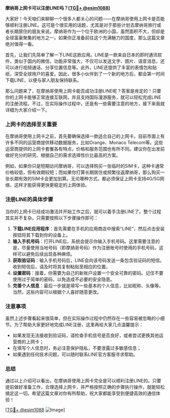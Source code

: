 **摩纳哥上网卡可以注册LINE吗？[[TG💪+ @esim1088](https://t.me/s/esim1088)]**

大家好！今天咱们来聊聊一个很多人都关心的问题——在摩纳哥使用上网卡是否能够顺利注册LINE。这可是个很实用的话题，尤其是对于那些计划去摩纳哥旅行或者长期居住的朋友来说。摩纳哥作为一个位于欧洲的小国，虽然面积不大，但却是全球富豪聚集的地方之一。如果你正准备前往这个充满魅力的国度，那么这篇文章绝对值得一看。

首先，让我们先简单了解一下LINE这款应用。LINE是一款来自日本的即时通讯软件，类似于国内的微信，功能非常强大，不仅可以发送文字、图片、语音消息，还可以进行视频通话、分享位置信息等。此外，LINE还提供了丰富的表情包和贴纸，深受全球用户的喜爱。因此，很多小伙伴到了一个新的地方后，都会第一时间下载LINE，以便与家人朋友保持联系。

那么问题来了，在摩纳哥使用上网卡能否成功注册LINE呢？答案是肯定的！只要你的上网卡能够正常连接互联网，并且支持国际漫游服务，就可以轻松完成LINE的注册流程。不过，在实际操作过程中，还是有一些需要注意的地方，接下来我就详细为大家介绍一下。

### 上网卡的选择至关重要

在摩纳哥使用上网卡之前，首先要确保选择一款适合自己的上网卡。目前市面上有许多不同的运营商提供移动数据服务，比如Orange、Monaco Telecom等。这些运营商提供的上网卡套餐各有特点，价格和服务范围也有所不同。建议你在出发前做好充分的研究，根据自己的需求选择性价比最高的方案。

例如，如果你只是短期访问摩纳哥，可以选择购买一张临时的SIM卡，这种卡通常价格较低，但有效期较短；而如果你打算长期居住或频繁往返摩纳哥，那么购买一张长期有效的SIM卡会更加划算。无论哪种方式，都必须保证上网卡支持4G/5G网络，这样才能获得更快更稳定的上网体验。

### 注册LINE的具体步骤

当你的上网卡已经成功激活并开始工作之后，就可以着手注册LINE了。整个过程其实并不复杂，只需要按照以下步骤操作即可：

1. **下载LINE应用程序**：首先需要在手机的应用商店中搜索“LINE”，然后点击安装按钮将其下载到你的设备上。
2. **输入手机号码**：打开LINE后，系统会提示你输入手机号码。这里需要注意的是，尽量使用当地号码（即摩纳哥号码）作为注册账号时使用的手机号码，这样可以避免后续出现各种麻烦。
3. **获取验证码**：输入手机号码后，LINE会向该号码发送一条包含验证码的短信。收到短信后，请及时将其复制粘贴至相应的位置。
4. **设置密码**：接着，你需要为自己的新账户设置一个安全可靠的密码。记住不要使用过于简单的密码，以免造成不必要的安全隐患。
5. **完善个人信息**：最后一步就是填写一些基本的个人信息，比如昵称、头像等。当然，这些内容可以根据个人喜好随意更改。

### 注意事项

虽然上述步骤看起来很简单，但在实际操作过程中仍然存在一些容易被忽略的小细节。为了帮助大家更好地完成LINE注册，这里再给大家几点温馨提示：

- 如果发现无法接收到验证码，请检查手机信号是否良好，或者尝试更换其他运营商的上网卡；
- 在填写个人信息时，务必注意保护隐私，不要泄露过多敏感信息；
- 如果遇到任何技术问题，可以随时联系LINE官方客服寻求帮助。

### 总结

通过以上介绍可以看出，在摩纳哥使用上网卡完全是可以顺利注册LINE的。只要提前做好准备工作，合理选择上网卡，并严格按照正确的步骤执行操作，就能轻松搞定这一切。希望这篇文章对你有所帮助，祝大家都能享受到便捷高效的通信体验！

[[TG💪+ @esim1088](https://t.me/s/esim1088) ![Image](https://i.postimg.cc/4NQfJmqS/Snipaste-2025-05-13-00-14-12.png)]